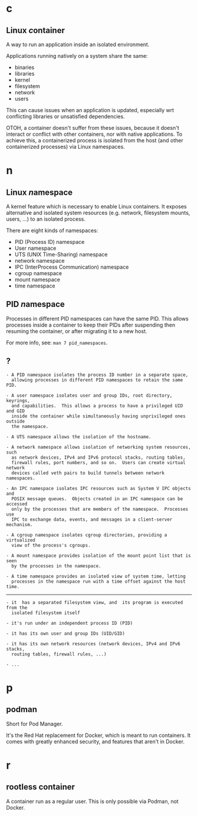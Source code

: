 # c
## Linux *c*ontainer

A way to run an application inside an isolated environment.

Applications running natively on a system share the same:

   - binaries
   - libraries
   - kernel
   - filesystem
   - network
   - users

This can cause issues when an application is updated, especially wrt conflicting
libraries or unsatisfied dependencies.

OTOH, a container doesn't suffer from  these issues, because it doesn't interact
or conflict with other containers, nor with native applications.
To achieve  this, a containerized process  is isolated from the  host (and other
containerized processes) via Linux namespaces.

##
# n
## Linux *n*amespace

A kernel feature which is necessary to enable Linux containers.
It exposes alternative  and isolated system resources  (e.g. network, filesystem
mounts, users, ...) to an isolated process.

There are eight kinds of namespaces:

   - PID (Process ID) namespace
   - User namespace
   - UTS (UNIX Time-Sharing) namespace
   - network namespace
   - IPC (InterProcess Communication) namespace
   - cgroup namespace
   - mount namespace
   - time namespace

## PID *n*amespace

Processes  in different  PID  namespaces can  have the  same  PID.  This  allows
processes inside a  container to keep their PIDs after  suspending then resuming
the container, or after migrating it to a new host.

For more info, see: `man 7 pid_namespaces`.

##
## ?

    - A PID namespace isolates the process ID number in a separate space,
      allowing processes in different PID namespaces to retain the same PID.

    - A user namespace isolates user and group IDs, root directory, keyrings,
      and capabilities.  This allows a process to have a privileged UID and GID
      inside the container while simultaneously having unprivileged ones outside
      the namespace.

    - A UTS namespace allows the isolation of the hostname.

    - A network namespace allows isolation of networking system resources, such
      as network devices, IPv4 and IPv6 protocol stacks, routing tables,
      firewall rules, port numbers, and so on.  Users can create virtual network
      devices called veth pairs to build tunnels between network namespaces.

    - An IPC namespace isolates IPC resources such as System V IPC objects and
      POSIX message queues.  Objects created in an IPC namespace can be accessed
      only by the processes that are members of the namespace.  Processes use
      IPC to exchange data, events, and messages in a client-server mechanism.

    - A cgroup namespace isolates cgroup directories, providing a virtualized
      view of the process's cgroups.

    - A mount namespace provides isolation of the mount point list that is seen
      by the processes in the namespace.

    - A time namespace provides an isolated view of system time, letting
      processes in the namespace run with a time offset against the host time.

---

    - it  has a separated filesystem view, and  its program is executed from the
      isolated filesystem itself

    - it's run under an independent process ID (PID)

    - it has its own user and group IDs (UID/GID)

    - it has its own network resources (network devices, IPv4 and IPv6 stacks,
      routing tables, firewall rules, ...)

    - ...

##
# p
## podman

Short for Pod Manager.

It's the Red Hat replacement for Docker, which is meant to run containers.
It comes with greatly enhanced security, and features that aren't in Docker.

##
# r
## rootless container

A container run as a regular user.
This is only possible via Podman, not Docker.
